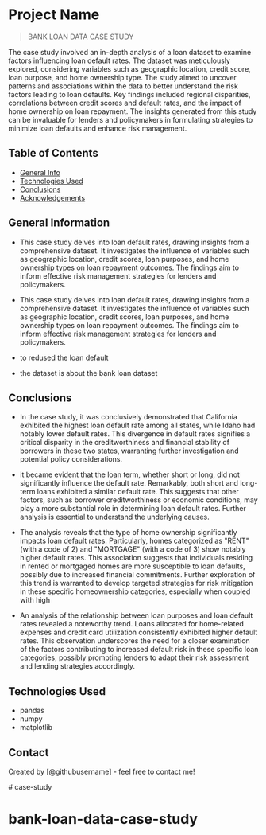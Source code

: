 # Project Name
>BANK LOAN DATA CASE STUDY

The case study involved an in-depth analysis of a loan dataset to examine factors influencing loan default rates. The dataset was meticulously explored, considering variables such as geographic location, credit score, loan purpose, and home ownership type. The study aimed to uncover patterns and associations within the data to better understand the risk factors leading to loan defaults. Key findings included regional disparities, correlations between credit scores and default rates, and the impact of home ownership on loan repayment. The insights generated from this study can be invaluable for lenders and policymakers in formulating strategies to minimize loan defaults and enhance risk management.


## Table of Contents
* [General Info](#general-information)
* [Technologies Used](#technologies-used)
* [Conclusions](#conclusions)
* [Acknowledgements](#acknowledgements)

<!-- You can include any other section that is pertinent to your problem -->

## General Information
- This case study delves into loan default rates, drawing insights from a comprehensive dataset. It investigates the influence of variables such as geographic location, credit scores, loan purposes, and home ownership types on loan repayment outcomes. The findings aim to inform effective risk management strategies for lenders and policymakers.

- This case study delves into loan default rates, drawing insights from a comprehensive dataset. It investigates the influence of variables such as geographic location, credit scores, loan purposes, and home ownership types on loan repayment outcomes. The findings aim to inform effective risk management strategies for lenders and policymakers.

- to redused the loan default 
- the dataset is about the bank loan dataset

<!-- You don't have to answer all the questions - just the ones relevant to your project. -->

## Conclusions
- In the case study, it was conclusively demonstrated that California exhibited the highest loan default rate among all states, while Idaho had notably lower default rates. This divergence in default rates signifies a critical disparity in the creditworthiness and financial stability of borrowers in these two states, warranting further investigation and potential policy considerations.

- it became evident that the loan term, whether short or long, did not significantly influence the default rate. Remarkably, both short and long-term loans exhibited a similar default rate. This suggests that other factors, such as borrower creditworthiness or economic conditions, may play a more substantial role in determining loan default rates. Further analysis is essential to understand the underlying causes.

- The analysis reveals that the type of home ownership significantly impacts loan default rates. Particularly, homes categorized as "RENT" (with a code of 2) and "MORTGAGE" (with a code of 3) show notably higher default rates. This association suggests that individuals residing in rented or mortgaged homes are more susceptible to loan defaults, possibly due to increased financial commitments. Further exploration of this trend is warranted to develop targeted strategies for risk mitigation in these specific homeownership categories, especially when coupled with high 

- An analysis of the relationship between loan purposes and loan default rates revealed a noteworthy trend. Loans allocated for home-related expenses and credit card utilization consistently exhibited higher default rates. This observation underscores the need for a closer examination of the factors contributing to increased default risk in these specific loan categories, possibly prompting lenders to adapt their risk assessment and lending strategies accordingly.


<!-- You don't have to answer all the questions - just the ones relevant to your project. -->


## Technologies Used
- pandas
- numpy
- matplotlib

<!-- As the libraries versions keep on changing, it is recommended to mention the version of library used in this project -->




## Contact
Created by [@githubusername] - feel free to contact me!


<!-- Optional -->
<!-- ## License -->
<!-- This project is open source and available under the [... License](). -->

<!-- You don't have to include all sections - just the one's relevant to your project --># case-study
# bank-loan-data-case-study
